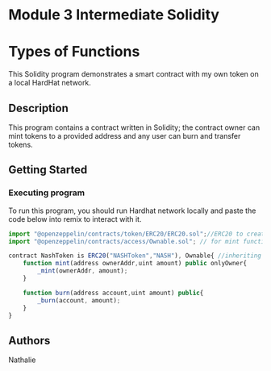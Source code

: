 # Module 3 Intermediate Solidity

# Types of Functions

This Solidity program  demonstrates a smart contract with my own token on a local HardHat network.

## Description

This program contains a contract written in Solidity; the contract owner can mint tokens to a provided address and any user can burn and transfer tokens.

## Getting Started

### Executing program

To run this program, you should run Hardhat network locally and paste the code below into remix to interact with it.


```javascript
import "@openzeppelin/contracts/token/ERC20/ERC20.sol";//ERC20 to create token
import "@openzeppelin/contracts/access/Ownable.sol"; // for mint function

contract NashToken is ERC20("NASHToken","NASH"), Ownable{ //inheriting ERC20
    function mint(address ownerAddr,uint amount) public onlyOwner{
        _mint(ownerAddr, amount);
    }

    function burn(address account,uint amount) public{
        _burn(account, amount);
    }
}

```


## Authors

Nathalie





